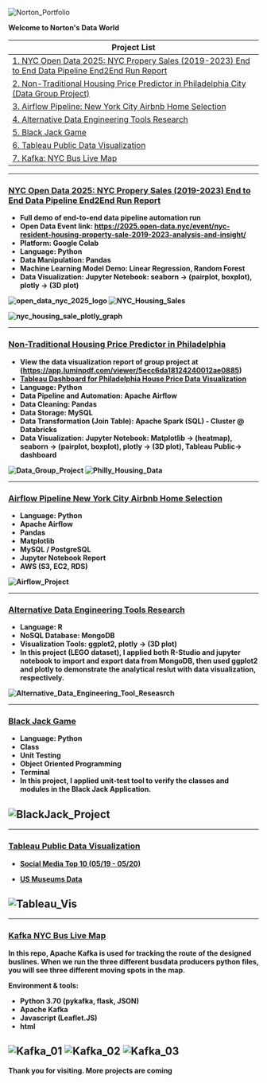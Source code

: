 ![Norton_Portfolio](img/norton_portflio7.png)

<b>Welcome to Norton's Data World<b>

| Project List| 
| ------ |
| [1. NYC Open Data 2025: NYC Propery Sales (2019-2023) End to End Data Pipeline End2End Run Report](#NYC-Open-Data-2025-NYC-Propery-Sales-2019-2023-End-to-End-Data-Pipeline-End2End-Run-Report)|
| [2. Non-Traditional Housing Price Predictor in Philadelphia City (Data Group Project)](#Non-Traditional-Housing-Price-Predictor-in-Philadelphia)|
| [3. Airflow Pipeline: New York City Airbnb Home Selection](#Airflow-Pipeline-New-York-City-Airbnb-Home-Selection)|
| [4. Alternative Data Engineering Tools Research](#Alternative-Data-Engineering-Tools-Research)|
| [5. Black Jack Game](#Black-Jack-Game)|
| [6. Tableau Public Data Visualization](#Tableau-Public-Data-Visualization)|
| [7. Kafka: NYC Bus Live Map](#Kafka-NYC-Bus-Live-Map)|


---
### [NYC Open Data 2025: NYC Propery Sales (2019-2023) End to End Data Pipeline End2End Run Report](https://github.com/nortonlyr/NYC_OPEN_DATA_2025)

- Full demo of end-to-end data pipeline automation run
- Open Data Event link: https://2025.open-data.nyc/event/nyc-resident-housing-property-sale-2019-2023-analysis-and-insight/
- Platform: Google Colab
- Language: Python
- Data Manipulation: Pandas
- Machine Learning Model Demo: Linear Regression, Random Forest
- Data Visualization: Jupyter Notebook: seaborn -> (pairplot, boxplot), plotly -> (3D plot)

![open_data_nyc_2025_logo](img/open_data_nyc_2025_logo.png)
![NYC_Housing_Sales](img/NYC_Housing_Sales.png)

![nyc_housing_sale_plotly_graph](img/nyc_housing_sale_plotly_graph.png)


---
### [Non-Traditional Housing Price Predictor in Philadelphia](https://github.com/nortonlyr/ZCW.DataGroupProject)

- View the data visualization report of group project at (https://app.luminpdf.com/viewer/5ecc6da18124240012ae0885)
- [Tableau Dashboard for Philadelphia House Price Data Visualization](https://public.tableau.com/profile/norton.li#!/vizhome/Philly_House_Vis_Dashboard/Dashboard1?publish=yes)
- Language: Python
- Data Pipeline and Automation: Apache Airflow
- Data Cleaning: Pandas
- Data Storage: MySQL
- Data Transformation (Join Table): Apache Spark (SQL) - Cluster @ Databricks  
- Data Visualization: Jupyter Notebook: Matplotlib -> (heatmap), seaborn -> (pairplot, boxplot), plotly -> (3D plot), Tableau Public-> dashboard

![Data_Group_Project](img/DataGroupProject.png)
![Philly_Housing_Data](img/Philly_Housing_Data.png)

---
### [Airflow Pipeline New York City Airbnb Home Selection](https://github.com/nortonlyr/DataEngineering.Labs.AirflowProject)

- Language: Python
- Apache Airflow
- Pandas
- Matplotlib
- MySQL / PostgreSQL
- Jupyter Notebook Report
- AWS (S3, EC2, RDS)

![Airflow_Project](img/airflow_flow_chart.png)

---
### [Alternative Data Engineering Tools Research](https://github.com/nortonlyr/Week9-ResearchProjects)  

- Language: R
- NoSQL Database: MongoDB
- Visualization Tools: ggplot2, plotly -> (3D plot)
- In this project (LEGO dataset), I applied both R-Studio and jupyter notebook to import and export data from MongoDB, then used ggplot2 and plotly to demonstrate the analytical reslut with data visualization, respectively.
  
![Alternative_Data_Engineering_Tool_Reseasrch](img/fig.svg)

---
### [Black Jack Game](https://github.com/nortonlyr/PythonFundamentals.Labs.BlackJack)   
  
- Language: Python
- Class
- Unit Testing
- Object Oriented Programming
- Terminal
- In this project, I applied unit-test tool to verify the classes and modules in the Black Jack Application.  

![BlackJack_Project](img/blackjack.jpg)
---  

---
### [Tableau Public Data Visualization](https://public.tableau.com/profile/norton.li#!/)   
  
- [Social Media Top 10 (05/19 - 05/20)](https://public.tableau.com/profile/norton.li#!/vizhome/Social_Media_19to20_Vis01/Social_Media_19to20_Vis_01)

- [US Museums Data](https://public.tableau.com/profile/norton.li#!/vizhome/US_Museums_Dashboard/US_Museum_Dashboard)

![Tableau_Vis](img/social_media_vis01.png)
---  

---
### [Kafka NYC Bus Live Map](https://github.com/nortonlyr/Kafka_Live_Map)   
  
In this repo, Apache Kafka is used for tracking the route of the designed buslines. When we run the three different busdata producers python files, you will see three different moving spots in the map.

Environment & tools:

- Python 3.70 (pykafka, flask, JSON)
- Apache Kafka
- Javascript (Leaflet.JS)
- html

![Kafka_01](img/kafka_pic_01.png)
![Kafka_02](img/kafka_pic_02.png)
![Kafka_03](img/kafka_pic_03.png)
---  

Thank you for visiting. More projects are coming
  
